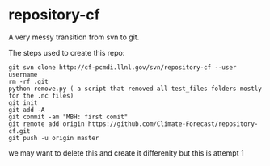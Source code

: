 # repository-cf

A very messy transition from svn to git.

The steps used to create this repo:

    git svn clone http://cf-pcmdi.llnl.gov/svn/repository-cf --user username
    rm -rf .git
    python remove.py ( a script that removed all test_files folders mostly for the .nc files)
    git init
    git add -A
    git commit -am "MBH: first comit"
    git remote add origin https://github.com/Climate-Forecast/repository-cf.git
    git push -u origin master

we may want to delete this and create it differenlty but this is attempt 1
